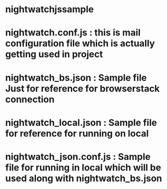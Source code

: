 # nightwatchjssample

# nightwatch.conf.js : this is mail configuration file which is actually getting used in project 

# nightwatch_bs.json : Sample file Just for reference for browserstack connection 
# nightwatch_local.json : Sample file for reference for running on local 
# nightwatch_json.conf.js : Sample file for running in local which will be used along with nightwatch_bs.json